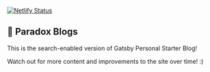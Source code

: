 [![Netlify Status](https://api.netlify.com/api/v1/badges/e8b7de73-2dd4-4890-bc73-f02bcd53b742/deploy-status)](https://app.netlify.com/sites/paradox-blogs/deploys)

## 🚀 Paradox Blogs

This is the search-enabled version of Gatsby Personal Starter Blog!

Watch out for more content and improvements to the site over time! :)

